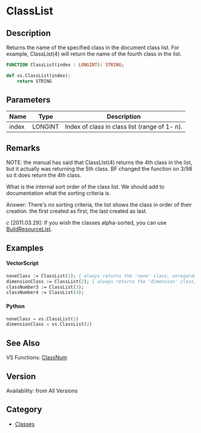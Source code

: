 # ClassList

## Description
Returns the name of the specified class in the document class list. For example,  ClassList(4) will return the name of the fourth class in the list.

```pascal
FUNCTION ClassList(index : LONGINT): STRING;
```

```python
def vs.ClassList(index):
    return STRING
```

## Parameters
|Name|Type|Description|
|---|---|---|
|index|LONGINT|Index of class in class list (range of 1- n).|

## Remarks
NOTE: the manual has said that ClassLIst(4) returns the 4th class in the list, but it actually was returning the 5th class.  BF changed the function on 3/98 so it does return the 4th class.


What is the internal sort order of the class list.  We should add to documentation what the sorting criteria is.

Answer: There's no sorting criteria, the list shows the class in order of their creation. the first created as first, the last created as last.

*_c_* [2011.03.29]: If you wish the classes alpha-sorted, you can use [BuildResourceList](BuildResourceList.md).

## Examples
#### VectorScript ####
```pascal
noneClass := ClassList(1); { always returns the 'none' class, unregarded the localization }
dimensionClass := ClassList(2); { always returns the 'dimension' class, unregarded the localization }
classNumber3 := ClassList(3);
classNumber4 := ClassList(4);
```
#### Python ####
```python
noneClass = vs.ClassList(1)
dimensionClass = vs.ClassList(2)
```

## See Also
VS Functions:
[ClassNum](ClassNum.md)

## Version
Availability: from All Versions

## Category
* [Classes](../Categories/Classes.md)
